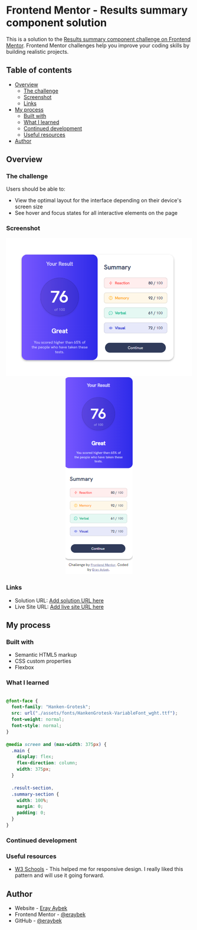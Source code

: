 # Frontend Mentor - Results summary component solution

This is a solution to the [Results summary component challenge on Frontend Mentor](https://www.frontendmentor.io/challenges/results-summary-component-CE_K6s0maV). Frontend Mentor challenges help you improve your coding skills by building realistic projects.

## Table of contents

- [Overview](#overview)
  - [The challenge](#the-challenge)
  - [Screenshot](#screenshot)
  - [Links](#links)
- [My process](#my-process)
  - [Built with](#built-with)
  - [What I learned](#what-i-learned)
  - [Continued development](#continued-development)
  - [Useful resources](#useful-resources)
- [Author](#author)

## Overview

### The challenge

Users should be able to:

- View the optimal layout for the interface depending on their device's screen size
- See hover and focus states for all interactive elements on the page

### Screenshot

<p align="center">
<img src="./design/my-project-desktop-design.PNG">
<img src="./design/my-project-mobile-design.PNG">
</p>

### Links

- Solution URL: [Add solution URL here](https://your-solution-url.com)
- Live Site URL: [Add live site URL here](https://your-live-site-url.com)

## My process

### Built with

- Semantic HTML5 markup
- CSS custom properties
- Flexbox

### What I learned

```html

```

```css
@font-face {
  font-family: "Hanken-Grotesk";
  src: url("./assets/fonts/HankenGrotesk-VariableFont_wght.ttf");
  font-weight: normal;
  font-style: normal;
}

@media screen and (max-width: 375px) {
  .main {
    display: flex;
    flex-direction: column;
    width: 375px;
  }

  .result-section,
  .summary-section {
    width: 100%;
    margin: 0;
    padding: 0;
  }
}
```

### Continued development

### Useful resources

- [W3 Schools](https://www.w3schools.com/html/html_responsive.asp) - This helped me for responsive design. I really liked this pattern and will use it going forward.

## Author

- Website - [Eray Aybek](https://eraybek.github.io)
- Frontend Mentor - [@eraybek](https://www.frontendmentor.io/profile/eraybek)
- GitHub - [@eraybek](https://github.com/eraybek)
